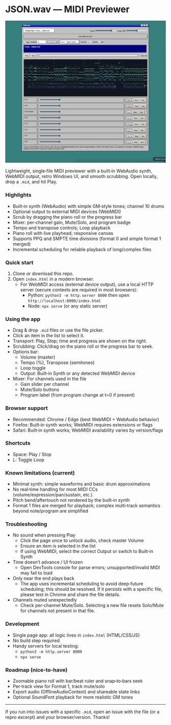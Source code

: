 # JSON.wav — MIDI Previewer

![App preview](screenshots/app_preview-v1.png)

Lightweight, single‑file MIDI previewer with a built‑in WebAudio synth, WebMIDI output, retro Windows UI, and smooth scrubbing. Open locally, drop a `.mid`, and hit Play.

### Highlights

- Built‑in synth (WebAudio) with simple GM‑style tones; channel 10 drums
- Optional output to external MIDI devices (WebMIDI)
- Scrub by dragging the piano roll or the progress bar
- Mixer: per‑channel gain, Mute/Solo, and program badge
- Tempo and transpose controls; Loop playback
- Piano roll with live playhead; responsive canvas
- Supports PPQ and SMPTE time divisions (format 0 and simple format 1 merged)
- Incremental scheduling for reliable playback of long/complex files

### Quick start

1. Clone or download this repo.
2. Open `index.html` in a modern browser.
   - For WebMIDI access (external device output), use a local HTTP server (secure contexts are required in most browsers):
     - Python: `python3 -m http.server 8000` then open `http://localhost:8000/index.html`
     - Node: `npx serve` (or any static server)

### Using the app

- Drag & drop `.mid` files or use the file picker.
- Click an item in the list to select it.
- Transport: Play, Stop; time and progress are shown on the right.
- Scrubbing: Click/drag on the piano roll or the progress bar to seek.
- Options bar:
  - Volume (master)
  - Tempo (%), Transpose (semitones)
  - Loop toggle
  - Output: Built‑in Synth or any detected WebMIDI device
- Mixer: For channels used in the file
  - Gain slider per channel
  - Mute/Solo buttons
  - Program label (from program change at t=0 if present)

### Browser support

- Recommended: Chrome / Edge (best WebMIDI + WebAudio behavior)
- Firefox: Built‑in synth works; WebMIDI requires extensions or flags
- Safari: Built‑in synth works; WebMIDI availability varies by version/flags

### Shortcuts

- Space: Play / Stop
- L: Toggle Loop

### Known limitations (current)

- Minimal synth: simple waveforms and basic drum approximations
- No real‑time handling for most MIDI CCs (volume/expression/pan/sustain, etc.)
- Pitch bend/aftertouch not rendered by the built‑in synth
- Format 1 files are merged for playback; complex multi‑track semantics beyond note/program are simplified

### Troubleshooting

- No sound when pressing Play
  - Click the page once to unlock audio, check master Volume
  - Ensure an item is selected in the list
  - If using WebMIDI, select the correct Output or switch to Built‑in Synth
- Time doesn’t advance / UI frozen
  - Open DevTools console for parse errors; unsupported/invalid MIDI may fail to load
- Only near the end plays back
  - The app uses incremental scheduling to avoid deep‑future scheduling; this should be resolved. If it persists with a specific file, please test in Chrome and share the file details.
- Channels muted unexpectedly
  - Check per‑channel Mute/Solo. Selecting a new file resets Solo/Mute for channels not present in that file.

### Development

- Single page app: all logic lives in `index.html` (HTML/CSS/JS)
- No build step required
- Handy servers for local testing:
  - `python3 -m http.server 8000`
  - `npx serve`

### Roadmap (nice‑to‑have)

- Zoomable piano roll with bar/beat ruler and snap‑to‑bars seek
- Per‑track view for Format 1, track mute/solo
- Export audio (OfflineAudioContext) and shareable state links
- Optional SoundFont playback for more realistic GM tones

---
If you run into issues with a specific `.mid`, open an issue with the file (or a repro excerpt) and your browser/version. Thanks!


